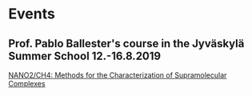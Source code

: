 # Events

## Prof. Pablo Ballester's course in the Jyväskylä Summer School 12.-16.8.2019

[NANO2/CH4: Methods for the Characterization of Supramolecular Complexes](/events/jss2019/)